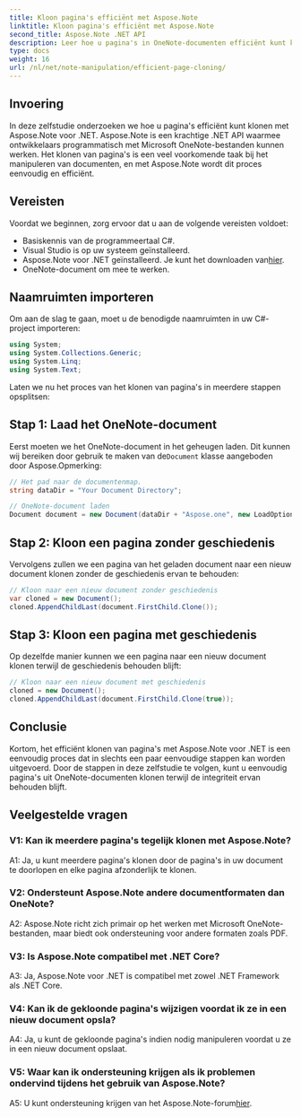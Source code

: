 ```yaml
---
title: Kloon pagina's efficiënt met Aspose.Note
linktitle: Kloon pagina's efficiënt met Aspose.Note
second_title: Aspose.Note .NET API
description: Leer hoe u pagina's in OneNote-documenten efficiënt kunt klonen met Aspose.Note voor .NET. Volg onze stap-voor-stap handleiding voor eenvoudige implementatie.
type: docs
weight: 16
url: /nl/net/note-manipulation/efficient-page-cloning/
---
```

## Invoering

In deze zelfstudie onderzoeken we hoe u pagina's efficiënt kunt klonen met Aspose.Note voor .NET. Aspose.Note is een krachtige .NET API waarmee ontwikkelaars programmatisch met Microsoft OneNote-bestanden kunnen werken. Het klonen van pagina's is een veel voorkomende taak bij het manipuleren van documenten, en met Aspose.Note wordt dit proces eenvoudig en efficiënt.

## Vereisten

Voordat we beginnen, zorg ervoor dat u aan de volgende vereisten voldoet:

- Basiskennis van de programmeertaal C#.
- Visual Studio is op uw systeem geïnstalleerd.
-  Aspose.Note voor .NET geïnstalleerd. Je kunt het downloaden van[hier](https://releases.aspose.com/note/net/).
- OneNote-document om mee te werken.

## Naamruimten importeren

Om aan de slag te gaan, moet u de benodigde naamruimten in uw C#-project importeren:

```csharp
using System;
using System.Collections.Generic;
using System.Linq;
using System.Text;
```

Laten we nu het proces van het klonen van pagina's in meerdere stappen opsplitsen:

## Stap 1: Laad het OneNote-document

Eerst moeten we het OneNote-document in het geheugen laden. Dit kunnen wij bereiken door gebruik te maken van de`Document` klasse aangeboden door Aspose.Opmerking:

```csharp
// Het pad naar de documentenmap.
string dataDir = "Your Document Directory";

// OneNote-document laden
Document document = new Document(dataDir + "Aspose.one", new LoadOptions { LoadHistory = true });
```

## Stap 2: Kloon een pagina zonder geschiedenis

Vervolgens zullen we een pagina van het geladen document naar een nieuw document klonen zonder de geschiedenis ervan te behouden:

```csharp
// Kloon naar een nieuw document zonder geschiedenis
var cloned = new Document();
cloned.AppendChildLast(document.FirstChild.Clone());
```

## Stap 3: Kloon een pagina met geschiedenis

Op dezelfde manier kunnen we een pagina naar een nieuw document klonen terwijl de geschiedenis behouden blijft:

```csharp
// Kloon naar een nieuw document met geschiedenis
cloned = new Document();
cloned.AppendChildLast(document.FirstChild.Clone(true));
```

## Conclusie

Kortom, het efficiënt klonen van pagina's met Aspose.Note voor .NET is een eenvoudig proces dat in slechts een paar eenvoudige stappen kan worden uitgevoerd. Door de stappen in deze zelfstudie te volgen, kunt u eenvoudig pagina's uit OneNote-documenten klonen terwijl de integriteit ervan behouden blijft.

## Veelgestelde vragen

### V1: Kan ik meerdere pagina's tegelijk klonen met Aspose.Note?

A1: Ja, u kunt meerdere pagina's klonen door de pagina's in uw document te doorlopen en elke pagina afzonderlijk te klonen.

### V2: Ondersteunt Aspose.Note andere documentformaten dan OneNote?

A2: Aspose.Note richt zich primair op het werken met Microsoft OneNote-bestanden, maar biedt ook ondersteuning voor andere formaten zoals PDF.

### V3: Is Aspose.Note compatibel met .NET Core?

A3: Ja, Aspose.Note voor .NET is compatibel met zowel .NET Framework als .NET Core.

### V4: Kan ik de gekloonde pagina's wijzigen voordat ik ze in een nieuw document opsla?

A4: Ja, u kunt de gekloonde pagina's indien nodig manipuleren voordat u ze in een nieuw document opslaat.

### V5: Waar kan ik ondersteuning krijgen als ik problemen ondervind tijdens het gebruik van Aspose.Note?

 A5: U kunt ondersteuning krijgen van het Aspose.Note-forum[hier](https://forum.aspose.com/c/note/28).